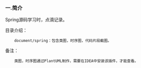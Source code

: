 
### 一.简介

Spring源码学习时，点滴记录。

目录介绍：

        document/spring：包含类图，时序图，代码片段截图。

备注：

        类图，时序图通过PlantUML制作，需要在IDEA中安装该插件，才能查看。